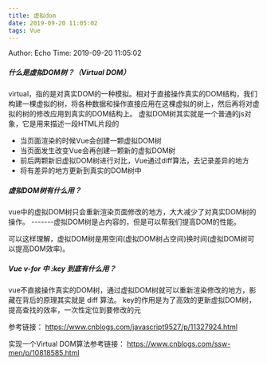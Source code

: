 ```yaml
---
title: 虚拟dom
date: 2019-09-20 11:05:02
tags: Vue
---
```


Author: Echo
Time: 2019-09-20 11:05:02

##### 什么是虚拟DOM树？（Virtual DOM）
virtual，指的是对真实DOM的一种模拟。相对于直接操作真实的DOM结构，我们构建一棵虚拟的树，将各种数据和操作直接应用在这棵虚拟的树上，然后再将对虚拟的树的修改应用到真实的DOM结构上。
虚拟DOM树其实就是一个普通的js对象，它是用来描述一段HTML片段的
* 当页面渲染的时候Vue会创建一颗虚拟DOM树
* 当页面发生改变Vue会再创建一颗新的虚拟DOM树
* 前后两颗新旧虚拟DOM树进行对比，Vue通过diff算法，去记录差异的地方
* 将有差异的地方更新到真实的DOM树中
##### 虚拟DOM树有什么用？　
vue中的虚拟DOM树只会重新渲染页面修改的地方，大大减少了对真实DOM树的操作。 -------虚拟DOM树是占内容的，但是可以帮我们提高DOM的性能。

可以这样理解，虚拟DOM树是用空间(虚拟DOM树占空间)换时间(虚拟DOM树可以提高DOM效率)。
##### Vue  v-for 中 :key 到底有什么用？
vue不直接操作真实的DOM树，通过虚拟DOM树就可以重新渲染修改的地方，影藏在背后的原理其实就是 diff 算法。
key的作用是为了高效的更新虚拟DOM树，提高查找的效率，一次性定位到要修改的元

参考链接： https://www.cnblogs.com/javascript9527/p/11327924.html

实现一个Virtual DOM算法参考链接： https://www.cnblogs.com/ssw-men/p/10818585.html